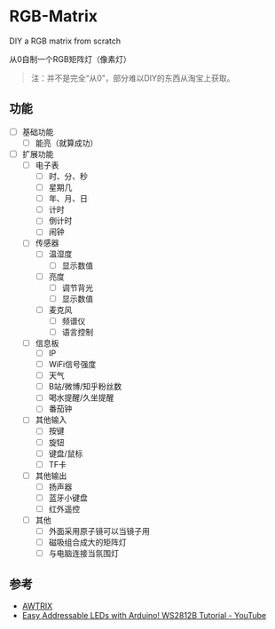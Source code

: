 # RGB-Matrix

DIY a RGB matrix from scratch

从0自制一个RGB矩阵灯（像素灯）

> 注：并不是完全“从0”，部分难以DIY的东西从淘宝上获取。

## 功能

- [ ] 基础功能
  - [ ] 能亮（就算成功）
- [ ] 扩展功能
  - [ ] 电子表
    - [ ] 时、分、秒
    - [ ] 星期几
    - [ ] 年、月、日
    - [ ] 计时
    - [ ] 倒计时
    - [ ] 闹钟
  - [ ] 传感器
    - [ ] 温湿度
      - [ ] 显示数值
    - [ ] 亮度
      - [ ] 调节背光
      - [ ] 显示数值
    - [ ] 麦克风
      - [ ] 频谱仪
      - [ ] 语言控制
  - [ ] 信息板
    - [ ] IP
    - [ ] WiFi信号强度
    - [ ] 天气
    - [ ] B站/微博/知乎粉丝数
    - [ ] 喝水提醒/久坐提醒
    - [ ] 番茄钟
  - [ ] 其他输入
    - [ ] 按键
    - [ ] 旋钮
    - [ ] 键盘/鼠标
    - [ ] TF卡
  - [ ] 其他输出
    - [ ] 扬声器
    - [ ] 蓝牙小键盘
    - [ ] 红外遥控
  - [ ] 其他
    - [ ] 外面采用原子镜可以当镜子用
    - [ ] 磁吸组合成大的矩阵灯
    - [ ] 与电脑连接当氛围灯

## 参考

- [AWTRIX](https://awtrixdocs.blueforcer.de/)
- [Easy Addressable LEDs with Arduino! WS2812B Tutorial - YouTube](https://youtu.be/VAa4duqMrgs)
